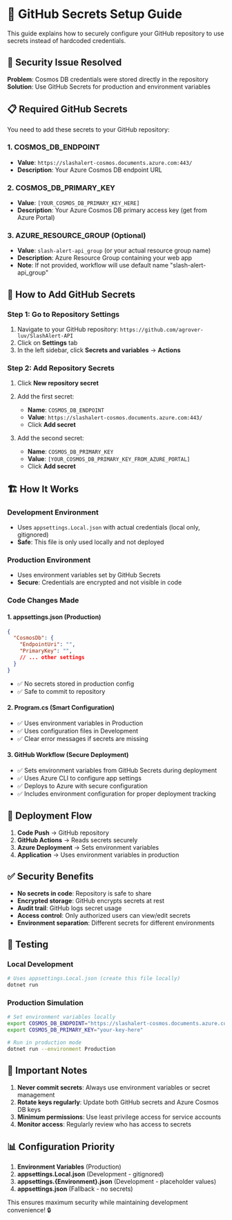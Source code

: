 # 🔐 GitHub Secrets Setup Guide

This guide explains how to securely configure your GitHub repository to use secrets instead of hardcoded credentials.

## 🚨 Security Issue Resolved

**Problem**: Cosmos DB credentials were stored directly in the repository
**Solution**: Use GitHub Secrets for production and environment variables

## 📋 Required GitHub Secrets

You need to add these secrets to your GitHub repository:

### 1. COSMOS_DB_ENDPOINT
- **Value**: `https://slashalert-cosmos.documents.azure.com:443/`
- **Description**: Your Azure Cosmos DB endpoint URL

### 2. COSMOS_DB_PRIMARY_KEY
- **Value**: `[YOUR_COSMOS_DB_PRIMARY_KEY_HERE]`
- **Description**: Your Azure Cosmos DB primary access key (get from Azure Portal)

### 3. AZURE_RESOURCE_GROUP (Optional)
- **Value**: `slash-alert-api_group` (or your actual resource group name)
- **Description**: Azure Resource Group containing your web app
- **Note**: If not provided, workflow will use default name "slash-alert-api_group"

## 🔧 How to Add GitHub Secrets

### Step 1: Go to Repository Settings
1. Navigate to your GitHub repository: `https://github.com/agrover-luv/SlashAlert-API`
2. Click on **Settings** tab
3. In the left sidebar, click **Secrets and variables** → **Actions**

### Step 2: Add Repository Secrets
1. Click **New repository secret**
2. Add the first secret:
   - **Name**: `COSMOS_DB_ENDPOINT`
   - **Value**: `https://slashalert-cosmos.documents.azure.com:443/`
   - Click **Add secret**

3. Add the second secret:
   - **Name**: `COSMOS_DB_PRIMARY_KEY`
   - **Value**: `[YOUR_COSMOS_DB_PRIMARY_KEY_FROM_AZURE_PORTAL]`
   - Click **Add secret**

## 🏗️ How It Works

### Development Environment
- Uses `appsettings.Local.json` with actual credentials (local only, gitignored)
- **Safe**: This file is only used locally and not deployed

### Production Environment
- Uses environment variables set by GitHub Secrets
- **Secure**: Credentials are encrypted and not visible in code

### Code Changes Made

#### 1. **appsettings.json** (Production)
```json
{
  "CosmosDb": {
    "EndpointUri": "",
    "PrimaryKey": "",
    // ... other settings
  }
}
```
- ✅ No secrets stored in production config
- ✅ Safe to commit to repository

#### 2. **Program.cs** (Smart Configuration)
- ✅ Uses environment variables in Production
- ✅ Uses configuration files in Development
- ✅ Clear error messages if secrets are missing

#### 3. **GitHub Workflow** (Secure Deployment)
- ✅ Sets environment variables from GitHub Secrets during deployment
- ✅ Uses Azure CLI to configure app settings
- ✅ Deploys to Azure with secure configuration
- ✅ Includes environment configuration for proper deployment tracking

## 🔄 Deployment Flow

1. **Code Push** → GitHub repository
2. **GitHub Actions** → Reads secrets securely
3. **Azure Deployment** → Sets environment variables
4. **Application** → Uses environment variables in production

## ✅ Security Benefits

- **No secrets in code**: Repository is safe to share
- **Encrypted storage**: GitHub encrypts secrets at rest
- **Audit trail**: GitHub logs secret usage
- **Access control**: Only authorized users can view/edit secrets
- **Environment separation**: Different secrets for different environments

## 🧪 Testing

### Local Development
```bash
# Uses appsettings.Local.json (create this file locally)
dotnet run
```

### Production Simulation
```bash
# Set environment variables locally
export COSMOS_DB_ENDPOINT="https://slashalert-cosmos.documents.azure.com:443/"
export COSMOS_DB_PRIMARY_KEY="your-key-here"

# Run in production mode
dotnet run --environment Production
```

## 🚨 Important Notes

1. **Never commit secrets**: Always use environment variables or secret management
2. **Rotate keys regularly**: Update both GitHub secrets and Azure Cosmos DB keys
3. **Minimum permissions**: Use least privilege access for service accounts
4. **Monitor access**: Regularly review who has access to secrets

## 📊 Configuration Priority

1. **Environment Variables** (Production)
2. **appsettings.Local.json** (Development - gitignored)
3. **appsettings.{Environment}.json** (Development - placeholder values)
4. **appsettings.json** (Fallback - no secrets)

This ensures maximum security while maintaining development convenience! 🔒